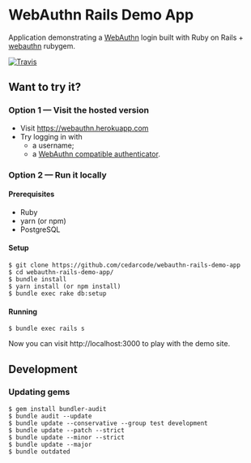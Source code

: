 # WebAuthn Rails Demo App

Application demonstrating a [WebAuthn](https://en.wikipedia.org/wiki/WebAuthn) login built with Ruby on Rails + [webauthn](https://rubygems.org/gems/webauthn) rubygem.

[![Travis](https://img.shields.io/travis/cedarcode/webauthn-rails-demo-app/master.svg?style=flat-square)](https://travis-ci.org/cedarcode/webauthn-rails-demo-app)

## Want to try it?

### Option 1 — Visit the hosted version

* Visit https://webauthn.herokuapp.com
* Try logging in with
  * a username;
  * a [WebAuthn compatible authenticator](https://github.com/cedarcode/webauthn-ruby#a-conforming-authenticator).


### Option 2 — Run it locally

#### Prerequisites

* Ruby
* yarn (or npm)
* PostgreSQL

#### Setup

```
$ git clone https://github.com/cedarcode/webauthn-rails-demo-app
$ cd webauthn-rails-demo-app/
$ bundle install
$ yarn install (or npm install)
$ bundle exec rake db:setup
```

#### Running

```
$ bundle exec rails s
```

Now you can visit http://localhost:3000 to play with the demo site.

## Development

### Updating gems

```
$ gem install bundler-audit
$ bundle audit --update
$ bundle update --conservative --group test development
$ bundle update --patch --strict
$ bundle update --minor --strict
$ bundle update --major
$ bundle outdated
```
